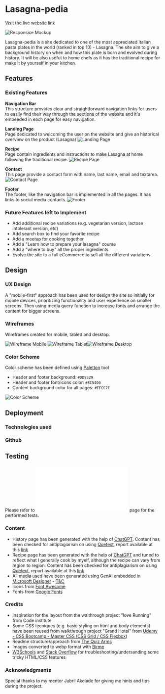 # Lasagna-pedia

[Visit the live website link](https://claudiosarto.github.io/lasagna-pedia/index.html)

![Responsice Mockup](docs/lasagna-pedia-responsive-mockup.PNG) 

Lasagna-pedia is a site dedicated to one of the most appreciated Italian pasta plates in the world (ranked in top 10) - Lasagna.
The site aim to give a background history on when and how this plate is born and evolved during history. 
It will be also usefut to home chefs as it has the traditional recipe for make it by yourself in your kitchen.

## Features

### Existing Features

 __Navigation Bar__  
    This structure provides clear and straightforward navigation links for users to easily find their way through the sections of the website and it's embeeded in each page for easy navigation.

 __Landing Page__  
    Page dedicated to welcoming the user on the website and give an historical overview on the product (Lasagna)
    ![Landing Page](docs/lasagna-pedia-home.png)

 __Recipe__  
    Page contain ingredients and instructions to make Lasagna at home following the traditional recipe. 
    ![Recipe Page](docs/lasagna-pedia-recipe.png)

 __Contact__  
    This page provide a contact form with name, last name, email and textarea.
    ![Contact Page](docs/lasagna-pedia-contact.png)

 __Footer__  
    The footer, like the navigation bar is implemented in all the pages. It has links to social media contacts.
    ![Footer](docs/lasagna-pedia-footer.png)

### Future Features left to Implement

- Add additional recipe variations (e.g. vegetarian version, lactose intolerant version, etc)
- Add search box to find your favorite recipe
- Add a meetup for cooking together
- Add a "Learn how to prepare your lasagna" course
- Add a "where to buy" all the proper ingredients
- Evolve the site to a full eCommerce to sell all the different variations

## Design  

### UX Design  
A "mobile-first" approach has been used for design the site so initially for mobile devices, prioritizing functionality and user experience on smaller screens. Then using media query function to increase fonts and arrange the content for bigger screens. 

### Wireframes
Wireframes created for mobile, tabled and desktop.

![Wireframe Mobile](docs/lasagna-pedia-wireframe-mobile.png) ![Wireframe Tablet](docs/lasagna-pedia-wireframe-tablet.png)![Wireframe Desktop](docs/lasagna-pedia-wireframe-desktop.png)


### Color Scheme

Color scheme has been defined using [Paletton](https://paletton.com/) tool

- Header and footer background: `#DD9529`
- Header and footer font/icons color: `#8C5400`
- Content background color for all pages: `#FFCC7F` 

![Color Scheme](docs/lasagna-pedia-color-scheme.png)

## Deployment

### Technologies used

### Github



## Testing  
Please refer to ![Lasagna-pedia Testing](TESTING.md) page for the performed tests.

### Content  

- History page has been generated with the help of [ChatGPT](https://chat.openai.com/). Content has been checked for antiplagiarism on using [Quetext](https://www.quetext.com/), report available at this [link](https://www.quetext.com/results/335349786683fe3a0f42) 
- Recipe page has been generated with the help of [ChatGPT](https://chat.openai.com/) and tuned to reflect what I generally cook by myelf, although the recipe can vary from region to region. Content has been checked for antiplagiarism on using [Quetext](https://www.quetext.com/), report available at this [link](https://www.quetext.com/results/412b3c17cbec008cda94)
- All media used have been generated using GenAI embedded in [Microsoft Designer](https://designer.microsoft.com/) - [T&C](https://designer.microsoft.com/termsOfUse.pdf)
- Icons from [Font Awesome](https://fontawesome.com/)
- Fonts from [Google Fonts](https://fonts.google.com/)

### Credits

- Inspiration for the layout from the walthrough project "love Running" from Code institute
- Some CSS tecniques (e.g. basic styling on html and body elements) have been reused from walkthrough project "Grand Hotel" from [Udemy - CSS Bootcamp - Master CSS (CSS Grid / CSS Flexbox)](https://www.udemy.com/course/css-bootcamp-master-in-css-including-css-grid-flexbox/) 
- Readme structure/approach from [The Quiz Arms ](https://github.com/kera-cudmore/TheQuizArms/blob/main/README.md)
- Images converted to webp format with [Birme](https://www.birme.net/)
- [W3Schools](https://www.w3schools.com/) and [Stack Overflow](https://stackoverflow.com/) for troubleshooting/undersanding some tricky HTML/CSS features

### Acknowledgments

Special thanks to my mentor Jubril Akolade for giving me hints and tips during the project.

